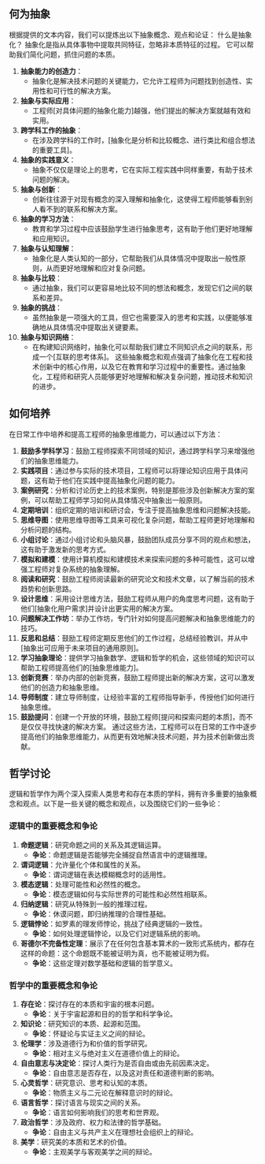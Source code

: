 ## 何为抽象
根据提供的文本内容，我们可以提炼出以下抽象概念、观点和论证：
什么是抽象化？ 抽象化是指从具体事物中提取共同特征，忽略非本质特征的过程。 它可以帮助我们简化问题，抓住问题的本质。
1. **抽象能力的创造力**：
   - 抽象化是解决技术问题的关键能力，它允许工程师为问题找到创造性、实用性和可行性的解决方案。
2. **抽象与实际应用**：
   - 工程师[对具体问题的抽象化能力]越强，他们提出的解决方案就越有效和实用。
1. **跨学科工作的抽象**：
   - 在涉及跨学科的工作时，[抽象化是分析和比较概念、进行类比和组合想法的重要工具]。
1. **抽象的实践意义**：
   - 抽象不仅仅是理论上的思考，它在实际工程实践中同样重要，有助于技术问题的解决。
5. **抽象与创新**：
   - 创新往往源于对现有概念的深入理解和抽象化，这使得工程师能够看到别人看不到的联系和解决方案。
6. **抽象的学习方法**：
   - 教育和学习过程中应该鼓励学生进行抽象思考，这有助于他们更好地理解和应用知识。
7. **抽象与认知理解**：
   - 抽象化是人类认知的一部分，它帮助我们从具体情况中提取出一般性原则，从而更好地理解和应对复杂问题。
8. **抽象与比较**：
   - 通过抽象，我们可以更容易地比较不同的想法和概念，发现它们之间的联系和差异。
9. **抽象的挑战**：
   - 虽然抽象是一项强大的工具，但它也需要深入的思考和实践，以便能够准确地从具体情况中提取出关键要素。
10. **抽象与知识网络**：
    - 在构建知识网络时，抽象化可以帮助我们建立不同知识点之间的联系，形成一个[互联的思考体系]。
这些抽象概念和观点强调了抽象化在工程和技术创新中的核心作用，以及它在教育和学习过程中的重要性。通过抽象化，工程师和研究人员能够更好地理解和解决复杂问题，推动技术和知识的进步。
## 如何培养
在日常工作中培养和提高工程师的抽象思维能力，可以通过以下方法：
1. **鼓励多学科学习**：鼓励工程师探索不同领域的知识，通过跨学科学习来增强他们的抽象思维能力。
2. **实践项目**：通过参与实际的技术项目，工程师可以将理论知识应用于具体问题，这有助于他们在实践中提高抽象化问题的能力。
3. **案例研究**：分析和讨论历史上的技术案例，特别是那些涉及创新解决方案的案例，可以帮助工程师学习如何从具体情况中抽象出一般原则。
4. **定期培训**：组织定期的培训和研讨会，专注于提高抽象思维和问题解决技能。
5. **思维导图**：使用思维导图等工具来可视化复杂问题，帮助工程师更好地理解和分析问题的结构。
6. **小组讨论**：通过小组讨论和头脑风暴，鼓励团队成员分享不同的观点和想法，这有助于激发新的思考方式。
7. **模拟和建模**：使用计算机模拟和建模技术来探索问题的多种可能性，这可以增强工程师对复杂系统的抽象理解。
8. **阅读和研究**：鼓励工程师阅读最新的研究论文和技术文章，以了解当前的技术趋势和创新思路。
9. **设计思维**：采用设计思维方法，鼓励工程师从用户的角度思考问题，这有助于他们[抽象化用户需求]并设计出更实用的解决方案。
10. **问题解决工作坊**：举办工作坊，专门针对如何提高问题解决和抽象思维能力的技巧。
11. **反思和总结**：鼓励工程师定期反思他们的工作过程，总结经验教训，并从中[抽象出可应用于未来项目的通用原则]。
12. **学习抽象理论**：提供学习抽象数学、逻辑和哲学的机会，这些领域的知识可以帮助工程师提高他们的[抽象思维能力]。
13. **创新竞赛**：举办内部的创新竞赛，鼓励工程师提出新的解决方案，这可以激发他们的创造力和抽象思维。
14. **导师制度**：建立导师制度，让经验丰富的工程师指导新手，传授他们如何进行抽象思维。
15. **鼓励提问**：创建一个开放的环境，鼓励工程师[提问和探索问题的本质]，而不是仅仅寻找快速的解决方案。
通过这些方法，工程师可以在日常的工作中逐步提高他们的抽象思维能力，从而更有效地解决技术问题，并为技术创新做出贡献。
## 哲学讨论
逻辑和哲学作为两个深入探索人类思考和存在本质的学科，拥有许多重要的抽象概念和观点。以下是一些关键的概念和观点，以及围绕它们的一些争论：
### 逻辑中的重要概念和争论
1. **命题逻辑**：研究命题之间的关系及其逻辑运算。
   - **争论**：命题逻辑是否能够完全捕捉自然语言中的逻辑推理。
2. **谓词逻辑**：允许量化个体和属性的关系。
   - **争论**：谓词逻辑在表达模糊概念时的适用性。
3. **模态逻辑**：处理可能性和必然性的概念。
   - **争论**：模态逻辑如何与实际世界的可能性和必然性相联系。
4. **归纳逻辑**：研究从特殊到一般的推理过程。
   - **争论**：休谟问题，即归纳推理的合理性基础。
5. **逻辑悖论**：如罗素的理发师悖论，挑战了经典逻辑的一致性。
   - **争论**：如何处理逻辑悖论，以及它们对逻辑系统的影响。
6. **哥德尔不完备性定理**：展示了在任何包含基本算术的一致形式系统内，都存在这样的命题：这个命题既不能被证明为真，也不能被证明为假。
   - **争论**：这些定理对数学基础和逻辑的哲学意义。
### 哲学中的重要概念和争论
1. **存在论**：探讨存在的本质和宇宙的根本问题。
   - **争论**：关于宇宙起源和目的的哲学和科学争论。
2. **知识论**：研究知识的本质、起源和范围。
   - **争论**：怀疑论与实证主义之间的辩论。
3. **伦理学**：涉及道德行为和价值的哲学研究。
   - **争论**：相对主义与绝对主义在道德价值上的辩论。
4. **自由意志与决定论**：探讨人类行为是否自由或由先前因素决定。
   - **争论**：自由意志是否存在，以及这对责任和道德判断的影响。
5. **心灵哲学**：研究意识、思考和认知的本质。
   - **争论**：物质主义与二元论在解释意识时的辩论。
6. **语言哲学**：探讨语言与现实之间的关系。
   - **争论**：语言如何影响我们的思考和世界观。
7. **政治哲学**：涉及政府、权力和法律的哲学基础。
   - **争论**：自由主义与共产主义在理想社会组织上的辩论。
8. **美学**：研究美的本质和艺术的价值。
   - **争论**：主观美学与客观美学之间的辩论。

